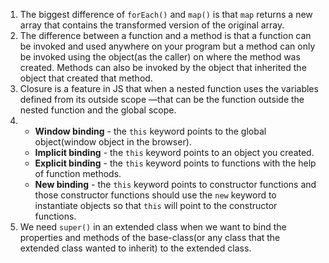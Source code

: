 1. The biggest difference of `forEach()` and `map()` is that `map` returns a new array that contains the transformed version of the original array.
2. The difference between a function and a method is that a function can be invoked and used anywhere on your program but a method can only be invoked using the object(as the caller) on where the method was created. Methods can also be invoked by the object that inherited the object that created that method.
3. Closure is a feature in JS that when a nested function uses the variables defined from its outside scope —that can be the function outside the nested function and the global scope.
4. * **Window binding** - the `this` keyword points to the global object(window object in the browser).
   * **Implicit binding** - the `this` keyword points to an object you created.
   * **Explicit binding** - the `this` keyword points to functions with the help of function methods.
   * **New binding** - the `this` keyword points to constructor functions and those constructor functions should use the `new` keyword to instantiate objects so that `this` will point to the constructor functions.
5. We need `super()` in an extended class when we want to bind the properties and methods of the base-class(or any class that the extended class wanted to inherit) to the extended class.
